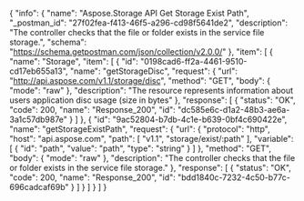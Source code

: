 {
  "info": {
    "name": "Aspose.Storage API Get Storage Exist Path",
    "_postman_id": "27f02fea-f413-46f5-a296-cd98f5641de2",
    "description": "The controller checks that the file or folder exists in the service file storage.",
    "schema": "https://schema.getpostman.com/json/collection/v2.0.0/"
  },
  "item": [
    {
      "name": "Storage",
      "item": [
        {
          "id": "0198cad6-ff2a-4461-9510-cd17eb655a13",
          "name": "getStorageDisc",
          "request": {
            "url": "http://api.aspose.com/v1.1/storage/disc",
            "method": "GET",
            "body": {
              "mode": "raw"
            },
            "description": "The resource represents information about users application disc usage (size in bytes"
          },
          "response": [
            {
              "status": "OK",
              "code": 200,
              "name": "Response_200",
              "id": "dc585e6c-d1a2-48b3-ae6a-3a1c57db987e"
            }
          ]
        },
        {
          "id": "9ac52804-b7db-4c1e-b639-0bf4c690422e",
          "name": "getStorageExistPath",
          "request": {
            "url": {
              "protocol": "http",
              "host": "api.aspose.com",
              "path": [
                "v1.1",
                "storage/exist/:path"
              ],
              "variable": [
                {
                  "id": "path",
                  "value": "path",
                  "type": "string"
                }
              ]
            },
            "method": "GET",
            "body": {
              "mode": "raw"
            },
            "description": "The controller checks that the file or folder exists in the service file storage."
          },
          "response": [
            {
              "status": "OK",
              "code": 200,
              "name": "Response_200",
              "id": "bdd1840c-7232-4c50-b77c-696cadcaf69b"
            }
          ]
        }
      ]
    }
  ]
}